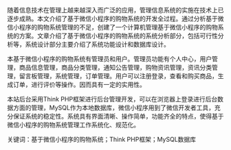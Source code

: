随着信息技术在管理上越来越深入而广泛的应用，管理信息系统的实施在技术上已逐步成熟。本文介绍了基于微信小程序的购物系统的开发全过程。通过分析基于微信小程序的购物系统管理的不足，创建了一个计算机管理基于微信小程序的购物系统的方案。文章介绍了基于微信小程序的购物系统的系统分析部分，包括可行性分析等，系统设计部分主要介绍了系统功能设计和数据库设计。

本基于微信小程序的购物系统有管理员和用户。管理员功能有个人中心，用户管理，商品信息管理，商品分类管理，通知公告管理，购物资讯管理，资讯分类管理，留言板管理，系统管理，订单管理。用户可以注册登录，查看和购买商品，生成订单，进行评价等操作。因而具有一定的实用性。

本站后台采用Think PHP框架进行后台管理开发，可以在浏览器上登录进行后台数据方面的管理，MySQL作为本地数据库，微信小程序用到了微信开发者工具，充分保证系统的稳定性。系统具有界面清晰、操作简单，功能齐全的特点，使得基于微信小程序的购物系统管理工作系统化、规范化。

关键词：基于微信小程序的购物系统；Think PHP框架；MySQL数据库
